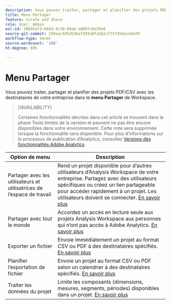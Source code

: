 ```yaml
---
description: Vous pouvez traiter, partager et planifier des projets PDF/CSV avec les destinataires de votre entreprise.
title: Menu Partager
feature: Curate and Share
role: User, Admin
exl-id: 38b92af3-646d-4c30-84ab-a0007c0a39e8
source-git-commit: 258eac585d536af593e0fa5b2cf75fd53ecd4ef0
workflow-type: tm+mt
source-wordcount: '198'
ht-degree: 69%

---
```


# Menu Partager

Vous pouvez traiter, partager et planifier des projets PDF/CSV avec les destinataires de votre entreprise dans le **menu Partager** de Workspace.

>[!AVAILABILITY]
>
>Certaines fonctionnalités décrites dans cet article se trouvent dans la phase Tests limités de la version et peuvent ne pas être encore disponibles dans votre environnement. Cette note sera supprimée lorsque la fonctionnalité sera disponible. Pour plus d’informations sur le processus de publication d’Analytics, consultez [Versions des fonctionnalités Adobe Analytics](/help/release-notes/releases.md).

| Option de menu | Description |
|---|---|
| Partager avec les utilisateurs et utilisatrices de l’espace de travail | Rend un projet disponible pour d’autres utilisateurs d’Analysis Workspace de votre entreprise. Partagez avec des utilisateurs spécifiques ou créez un lien partageable pour accéder rapidement à un projet. Les utilisateurs doivent se connecter. [En savoir plus](/help/analyze/analysis-workspace/curate-share/share-projects.md) |
| Partager avec tout le monde | Accordez un accès en lecture seule aux projets Analysis Workspace aux personnes qui n’ont pas accès à Adobe Analytics. [En savoir plus](/help/analyze/analysis-workspace/curate-share/share-projects.md) |
| Exporter un fichier | Envoie immédiatement un projet au format CSV ou PDF à des destinataires spécifiés. [En savoir plus](/help/analyze/analysis-workspace/curate-share/t-schedule-report.md) |
| Planifier l’exportation de fichier | Envoie un projet au format CSV ou PDF selon un calendrier à des destinataires spécifiés. [En savoir plus](/help/analyze/analysis-workspace/curate-share/t-schedule-report.md) |
| Traiter les données du projet | Limite les composants (dimensions, mesures, segments, périodes) disponibles dans un projet. [En savoir plus](/help/analyze/analysis-workspace/curate-share/curate.md) |

